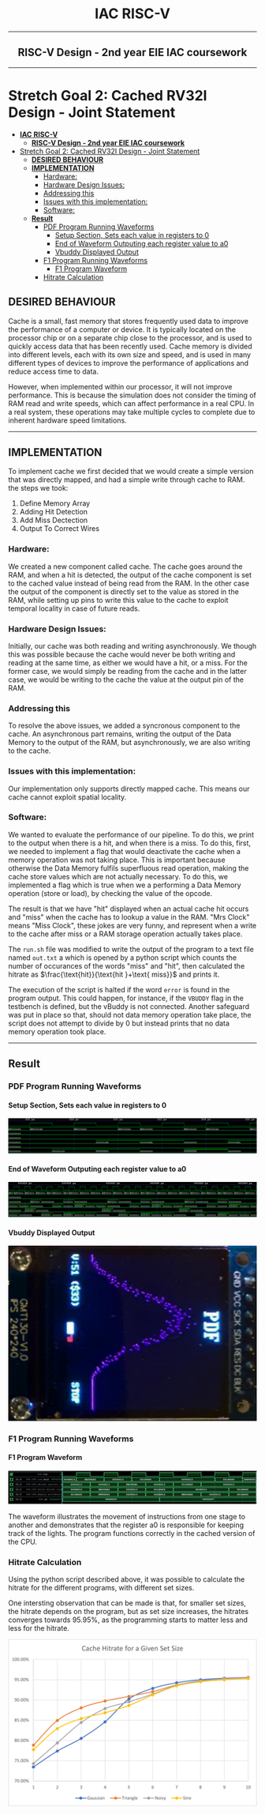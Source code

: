 # <center>**IAC RISC-V**</center>
---
## <center> **RISC-V Design - 2nd year EIE IAC coursework** </center>
---
# Stretch Goal 2: Cached RV32I Design - Joint Statement 

- [**IAC RISC-V**](#iac-risc-v)
  - [ **RISC-V Design - 2nd year EIE IAC coursework** ](#-risc-v-design---2nd-year-eie-iac-coursework-)
- [Stretch Goal 2: Cached RV32I Design - Joint Statement](#stretch-goal-2-cached-rv32i-design---joint-statement)
  - [**DESIRED BEHAVIOUR**](#desired-behaviour)
  - [**IMPLEMENTATION**](#implementation)
    - [Hardware:](#hardware)
    - [Hardware Design Issues:](#hardware-design-issues)
    - [Addressing this](#addressing-this)
    - [Issues with this implementation:](#issues-with-this-implementation)
    - [Software:](#software)
  - [**Result**](#result)
    - [PDF Program Running Waveforms](#pdf-program-running-waveforms)
      - [Setup Section, Sets each value in registers to 0](#setup-section-sets-each-value-in-registers-to-0)
      - [End of Waveform Outputing each register value to a0](#end-of-waveform-outputing-each-register-value-to-a0)
      - [Vbuddy Displayed Output](#vbuddy-displayed-output)
    - [F1 Program Running Waveforms](#f1-program-running-waveforms)
      - [F1 Program Waveform](#f1-program-waveform)
    - [Hitrate Calculation](#hitrate-calculation)

## **DESIRED BEHAVIOUR**

Cache is a small, fast memory that stores frequently used data to improve the performance of a computer or device. It is typically located on the processor chip or on a separate chip close to the processor, and is used to quickly access data that has been recently used. Cache memory is divided into different levels, each with its own size and speed, and is used in many different types of devices to improve the performance of applications and reduce access time to data.

However, when implemented within our processor, it will not improve performance. This is because the simulation does not consider the timing of RAM read and write speeds, which can affect performance in a real CPU. In a real system, these operations may take multiple cycles to complete due to inherent hardware speed limitations.

---
## **IMPLEMENTATION**

To implement cache we first decided that we would create a simple version that was directly mapped, and had a simple write through cache to RAM. the steps we took:

1. Define Memory Array
2. Adding Hit Detection
3. Add Miss Dectection
4. Output To Correct Wires

### Hardware: 

We created a new component called cache. The cache goes around the RAM, and when a hit is detected, the output of the cache component is set to the cached value instead of being read from the RAM. In the other case the output of the component is directly set to the value as stored in the RAM, while setting up pins to write this value to the cache to exploit temporal locality in case of future reads.

### Hardware Design Issues:

Initially, our cache was both reading and writing asynchronously. We though this was possible because the cache would never be both writing and reading at the same time, as either we would have a hit, or a miss. For the former case, we would simply be reading from the cache and in the latter case, we would be writing to the cache the value at the output pin of the RAM.

### Addressing this

To resolve the above issues, we added a syncronous component to the cache. An asynchronous part remains, writing the output of the Data Memory to the output of the RAM, but asynchronously, we are also writing to the cache.

### Issues with this implementation:

Our implementation only supports directly mapped cache. This means our cache cannot exploit spatial locality.

### Software: 

We wanted to evaluate the performance of our pipeline. To do this, we print to the output when there is a hit, and when there is a miss. To do this, first, we needed to implement a flag that would deactivate the cache when a memory operation was not taking place. This is important because otherwise the Data Memory fulfils superfluous read operation, making the cache store values which are not actually necessary. To do this, we implemented a flag which is true when we a performing a Data Memory operation (store or load), by checking the value of the opcode.

The result is that we have "hit" displayed when an actual cache hit occurs and "miss" when the cache has to lookup a value in the RAM. "Mrs Clock" means "Miss Clock", these jokes are very funny, and represent when a write to the cache after miss or a RAM storage operation actually takes place.

The `run.sh` file was modified to write the output of the program to a text file named `out.txt` a which is opened by a python script which counts the number of occurances of the words "miss" and "hit", then calculated the hitrate as $\frac{\text{hit}}{\text{hit }+\text{ miss}}$ and prints it. 

The execution of the script is halted if the word `error` is found in the program output. This could happen, for instance, if the `VBUDDY` flag in the testbench is defined, but the vBuddy is not connected. Another safeguard was put in place so that, should not data memory operation take place, the script does not attempt to divide by 0 but instead prints that no data memory operation took place.

---

## **Result**
### PDF Program Running Waveforms
#### Setup Section, Sets each value in registers to 0
![Setup-Waveform](./images/Cache-Waveform.PNG)

#### End of Waveform Outputing each register value to a0
![End-of-Waveform](./images/End-Waveform-Cache.PNG)

#### Vbuddy Displayed Output
![Vbuddy-Waveform](./images/PDF-Waveform.PNG)

### F1 Program Running Waveforms
#### F1 Program Waveform
![F1-Program-Cached](./images/F1_pipeline_asm.png)

The waveform illustrates the movement of instructions from one stage to another and demonstrates that the register a0 is responsible for keeping track of the lights. The program functions correctly in the cached version of the CPU.

### Hitrate Calculation

Using the python script described above, it was possible to calculate the hitrate for the different programs, with different set sizes.

One intersting observation that can be made is that, for smaller set sizes, the hitrate depends on the program, but as set size increases, the hitrates converges towards 95.95%, as the programming starts to matter less and less for the hitrate.

![hitrateGraph](./images/cacheperformance.png)
